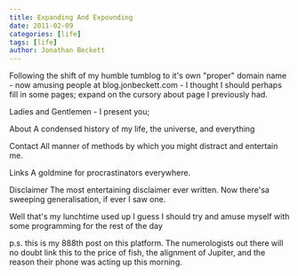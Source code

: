 ```yaml
---
title: Expanding And Expounding
date: 2011-02-09
categories: [life]
tags: [life]
author: Jonathan Beckett
---
```


Following the shift of my humble tumblog to it's own "proper" domain name - now amusing people at blog.jonbeckett.com - I thought I should perhaps fill in some pages; expand on the cursory about page I previously had.

Ladies and Gentlemen - I present you;

About A condensed history of my life, the universe, and everything

Contact All manner of methods by which you might distract and entertain me.

Links A goldmine for procrastinators everywhere.

Disclaimer The most entertaining disclaimer ever written. Now there'sa sweeping generalisation, if ever I saw one.

Well that's my lunchtime used up I guess I should try and amuse myself with some programming for the rest of the day

p.s. this is my 888th post on this platform. The numerologists out there will no doubt link this to the price of fish, the alignment of Jupiter, and the reason their phone was acting up this morning.